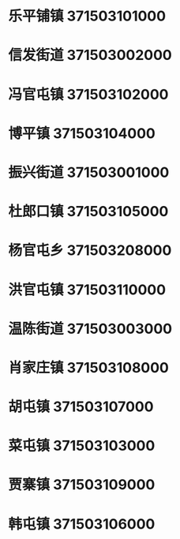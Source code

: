 # 乐平铺镇 371503101000
# 信发街道 371503002000
# 冯官屯镇 371503102000
# 博平镇 371503104000
# 振兴街道 371503001000
# 杜郎口镇 371503105000
# 杨官屯乡 371503208000
# 洪官屯镇 371503110000
# 温陈街道 371503003000
# 肖家庄镇 371503108000
# 胡屯镇 371503107000
# 菜屯镇 371503103000
# 贾寨镇 371503109000
# 韩屯镇 371503106000
